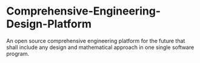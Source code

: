 # Comprehensive-Engineering-Design-Platform
An open source comprehensive engineering platform for the future that shall include any design and mathematical approach in one single software program.
